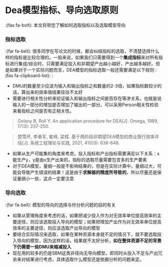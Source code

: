 # Dea模型指标、导向选取原则


:(fas fa-bolt): 本文将带您了解如何选取指标以及选取模型导向
### 指标选取
:(far fa-bell): 很多同学在写论文的时候，都会纠结指标的选取，不清楚选择什么样的指标是比较合理的。一般来说，如果我们只需要得到一个**集成指标**来对所有指标进行集成/综合时，只需要满足投入和非期望产出越小越好，产出越多越好。但是如果对于一个实际问题而言，DEA模型的指标选取一般还需要满足以下规则 :(fas fa-clipboard-list): :
- DMU的数量至少应该为输入和输出指标之和数量的2-3倍，如果指标数较少的话，算出来的效率值结果往往不太好
- 需要进行相关性分析来验证输入和输出指标之间是否存在等渗关系，也就是说输入的一部分的增加是否增加了输出的一部分。可以采用Person相关性检验来看指标之间是否有正相关性。
> Golany B, Roll Y. An application procedure for DEA[J]. Omega, 1989, 17(3): 237-250.


> 楚雪芹, 李勇军, 崔峰, 梁樑. 基于两阶段非期望DEA模型的商业银行效率评估[J]. 系统工程理论与实践, 2021, 41(03): 636-648.

- 如果从生产可能集的角度来考虑，投入指标和产出指标需要满足以下关系：x能生产y，y是由x生产出来的，指标的选取尽量需要包含多的生产要素
- 对于DEA模型，量纲一般是不影响结果的，但是在实际计算中，量纲过大，可能会导致产生错误的结果！这是由于**求解器的精度所导致的**，所以尽量还是保证量纲小一些，这点一定要注意

### 导向选取
:(far fa-bell): 模型的导向的选择与你分析问题的目的有关
- 如果从管理角度来考虑的话，如果把减少投入作为对无效率单位提高效率的主要途径，则应该选取投入导向的模型；如果把增加产出作为对无效率单位提高效率的主要途径，则应该选取产出导向的模型
- 要结合实际情况来选取，如果在某种资源本身就不足的情况下，就不要选取投入导向的模型，因为这样的话，结果就不太好分析，**如在整体资源不足的背景下仍需要一些DMU来缩减投入**
- 现在用的较多的仍是SBM这类非径向无导向模型，即同时从投入不足与产出冗余来对结果进行考虑，具体选取什么模型还是依据分析的问题来定。
